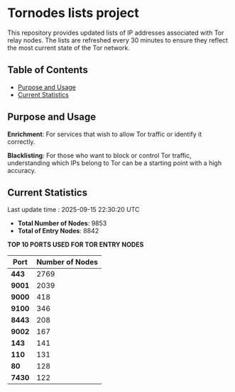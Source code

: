 # Tornodes lists project

This repository provides updated lists of IP addresses associated with Tor relay nodes. The lists are refreshed every 30 minutes to ensure they reflect the most current state of the Tor network.

## Table of Contents

- [Purpose and Usage](#purpose-and-usage)
- [Current Statistics](#current-statistics)


## Purpose and Usage

**Enrichment**: For services that wish to allow Tor traffic or identify it correctly.

**Blacklisting**: For those who want to block or control Tor traffic, understanding which IPs belong to Tor can be a starting point with a high accuracy.

## Current Statistics

Last update time : 2025-09-15 22:30:20 UTC

- **Total Number of Nodes**: 9853
- **Total of Entry Nodes**: 8842

**TOP 10 PORTS USED FOR TOR ENTRY NODES**

| **Port** | **Number of Nodes** |
|------|-----------------|
| **443**   | 2769  |
| **9001**   | 2039  |
| **9000**   | 418  |
| **9100**   | 346  |
| **8443**   | 208  |
| **9002**   | 167  |
| **143**   | 141  |
| **110**   | 131  |
| **80**   | 128  |
| **7430**   | 122  |

